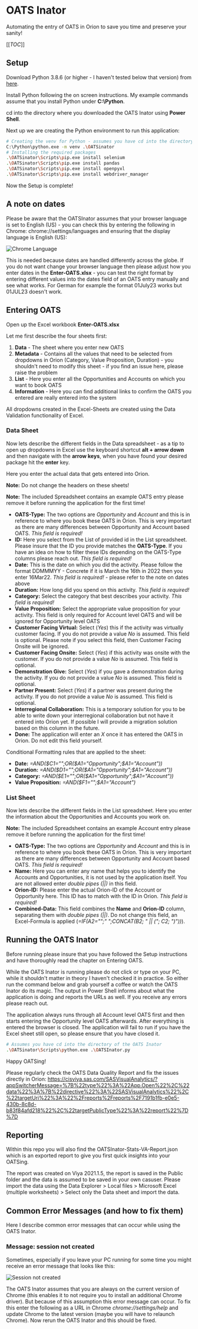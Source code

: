 # OATS Inator

Automating the entry of OATS in Orion to save you time and preserve your sanity!

[[_TOC_]]

## Setup

Download Python 3.8.6 (or higher - I haven't tested below that version) from [here](https://www.python.org/ftp/python/3.8.6/python-3.8.6-amd64.exe).

Install Python following the on screen instructions. My example commands assume that you install Python under **C:\Python**.

cd into the directory where you downloaded the OATS Inator using **Power Shell**.

Next up we are creating the Python environment to run this application:

```bash
# Creating the venv for Python - assumes you have cd into the directory of the OATS Inator
C:\Python\python.exe -m venv .\OATSinator
# Installing the required packages
.\OATSinator\Scripts\pip.exe install selenium
.\OATSinator\Scripts\pip.exe install pandas
.\OATSinator\Scripts\pip.exe install openpyxl
.\OATSinator\Scripts\pip.exe install webdriver_manager
```

Now the Setup is complete!

## A note on dates

Please be aware that the OATSInator assumes that your browser language is set to English (US) - you can check this by entering the following in Chrome: chrome://settings/languages and ensuring that the display language is English (US):

![Chrome Language](./img/Chrome-Language.png)

This is needed because dates are handled differently across the globe. If you do not want change your browser language then please adjust how you enter dates in the **Enter-OATS.xlsx** - you can test the right format by entering different values into the dates field of an OATS entry manually and see what works. For German for example the format 01July23 works but 01JUL23 doesn't work.

## Entering OATS

Open up the Excel workbook **Enter-OATS.xlsx**

Let me first describe the four sheets first:

1. **Data** - The sheet where you enter new OATS
2. **Metadata** - Contains all the values that need to be selected from dropdowns in Orion (Category, Value Proposition, Duration) - you shouldn't need to modify this sheet - if you find an issue here, please raise the problem
3. **List** - Here you enter all the Opportunities and Accounts on which you want to book OATS
4. **Information** - Here you can find additional links to confirm the OATS you entered are really entered into the system

All dropdowns created in the Excel-Sheets are created using the Data Validation functionality of Excel.

### Data Sheet

Now lets describe the different fields in the Data spreadsheet - as a tip to open up dropdowns in Excel use the keyboard shortcut **alt + arrow down** and then navigate with the **arrow keys**, when you have found your desired package hit the **enter** key.

Here you enter the actual data that gets entered into Orion.

**Note:** Do not change the headers on these sheets!

**Note:** The included Spreadsheet contains an example OATS entry please remove it before running the application for the first time!

- **OATS-Type:** The two options are _Opportunity_ and _Account_ and this is in reference to where you book these OATS in Orion. This is very important as there are many differences between Opportunity and Account based OATS. _This field is required!_
- **ID:** Here you select from the List of provided id in the List spreadsheet. Please insure that the ID you provide matches the **OATS-Type**. If you have an idea on how to filter these IDs depending on the OATS-Type columns please reach out. _This field is required!_
- **Date:** This is the date on which you did the activity. Please follow the format DDMMMYY - Concrete if it is March the 16th in 2022 then you enter 16Mar22. _This field is required!_ - please refer to the note on dates above
- **Duration:** How long did you spend on this activity. _This field is required!_
- **Category:** Select the category that best describes your activity. _This field is required!_
- **Value Proposition:** Select the appropriate value proposition for your activity. This field is only required for Account level OATS and will be ignored for Opportunity level OATS
- **Customer Facing Virtual:** Select (_Yes_) this if the activity was virtually customer facing. If you do not provide a value _No_ is assumed. This field is optional. Please note if you select this field, then Customer Facing Onsite will be ignored.
- **Customer Facing Onsite:** Select (_Yes_) if this activity was onsite with the customer. If you do not provide a value _No_ is assumed. This field is optional.
- **Demonstration Give:** Select (_Yes_) if you gave a demonstration during the activity. If you do not provide a value _No_ is assumed. This field is optional.
- **Partner Present:** Select (_Yes_) if a partner was present during the activity. If you do not provide a value _No_ is assumed. This field is optional.
- **Interregional Collaboration:** This is a temporary solution for you to be able to write down your interregional collaboration but not have it entered into Orion yet. If possible I will provide a migration solution based on this column in the future.
- **Done:** The application will enter an _X_ once it has entered the OATS in Orion. Do not edit this field yourself.

Conditional Formatting rules that are applied to the sheet:

- **Date:** *=AND($C1="";OR($A1="Opportunity";$A1="Account"))*
- **Duration:** *=AND($D1="";OR($A1="Opportunity";$A1="Account"))*
- **Category:** *=AND($E1="";OR($A1="Opportunity";$A1="Account"))*
- **Value Proposition:** *=AND($F1="";$A1="Account")*

### List Sheet

Now lets describe the different fields in the List spreadsheet. Here you enter the information about the Opportunities and Accounts you work on.

**Note:** The included Spreadsheet contains an example Account entry please remove it before running the application for the first time!

- **OATS-Type:** The two options are *Opportunity* and *Account* and this is in reference to where you book these OATS in Orion. This is very important as there are many differences between Opportunity and Account based OATS. _This field is required!_
- **Name:** Here you can enter any name that helps you to identify the Accounts and Opportunities, it is not used by the application itself. You are not allowed enter _double pipes (||)_ in this field.
- **Orion-ID:** Please enter the actual Orion-ID of the Account or Opportunity here. This ID has to match with the ID in Orion. _This field is required!_
- **Combined-Data:** This field combines the **Name** and **Orion-ID** column, separating them with _double pipes (||)_. Do not change this field, an Excel-Formula is applied (_=IF(A2="";" ";CONCAT(B2; " || ("; C2; ")"))_).

## Running the OATS Inator

Before running please insure that you have followed the Setup instructions and have thoroughly read the chapter on Entering OATS.

While the OATS Inator is running please do not click or type on your PC, while it shouldn't matter in theory I haven't checked it in practice. So either run the command below and grab yourself a coffee or watch the OATS Inator do its magic. The output in Power Shell informs about what the application is doing and reports the URLs as well. If you receive any errors please reach out.

The application always runs through all Account level OATS first and then starts entering the Opportunity level OATS afterwards. After everything is entered the browser is closed. The application will fail to run if you have the Excel sheet still open, so please ensure that you have closed it.

```bash
# Assumes you have cd into the directory of the OATS Inator
.\OATSinator\Scripts\python.exe .\OATSInator.py
```

Happy OATSing!

Please regularly check the OATS Data Quality Report and fix the issues directly in Orion: https://cisviya.sas.com/SASVisualAnalytics/?appSwitcherMessage=%7B%22type%22%3A%22App.Open%22%2C%22data%22%3A%7B%22directive%22%3A%22SASVisualAnalytics%22%2C%22targetUri%22%3A%22%2Freports%2Freports%2F7191b1fb-e0e5-430b-8c8d-b83f84afd218%22%2C%22targetPublicType%22%3A%22report%22%7D%7D

## Reporting

Within this repo you will also find the OATSInator-Stats-VA-Report.json which is an exported report to give you first quick insights into your OATSing.

The report was created on Viya 2021.1.5, the report is saved in the Public folder and the data is assumed to be saved in your own casuser. Please import the data using the Data Explorer > Local files > Microsoft Excel (multiple worksheets) > Select only the Data sheet and import the data.

## Common Error Messages (and how to fix them)

Here I describe common error messages that can occur while using the OATS Inator.

### Message: session not created

Sometimes, especially if you leave your PC running for some time you might receive an error message that looks like this:

![Session not created](img/session-not-created.png)

The OATS Inator assumes that you are always on the current version of Chrome (this enables it to not require you to install an additional Chrome driver). But because of this assumption this error message can occur. To fix this enter the following as a URL in Chrome *chrome://settings/help* and update Chrome to the latest version (maybe you will have to relaunch Chrome). Now rerun the OATS Inator and this should be fixed.

